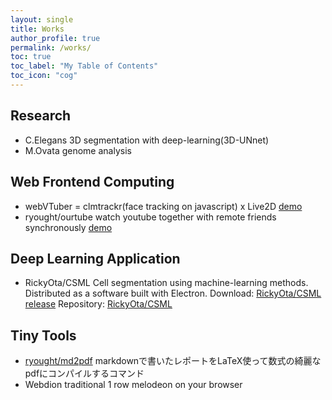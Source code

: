 ```yaml
---
layout: single
title: Works
author_profile: true
permalink: /works/
toc: true
toc_label: "My Table of Contents"
toc_icon: "cog"
---
```


## Research
- C.Elegans 3D segmentation with deep-learning(3D-UNnet)
- M.Ovata genome analysis

## Web Frontend Computing
- webVTuber = clmtrackr(face tracking on javascript) x Live2D
    [demo](https://ryought.github.io/CubismJsComponents/demo/)
- ryought/ourtube
    watch youtube together with remote friends synchronously
    [demo](https://github.com/ryought/ourtube)

## Deep Learning Application
- RickyOta/CSML
    Cell segmentation using machine-learning methods. Distributed as a software built with Electron.
    Download: [RickyOta/CSML release](https://github.com/RickyOta/CSML/releases)
    Repository: [RickyOta/CSML](https://github.com/RickyOta/CSML)

## Tiny Tools
- [ryought/md2pdf](https://github.com/ryought/md2pdf)
    markdownで書いたレポートをLaTeX使って数式の綺麗なpdfにコンパイルするコマンド
- Webdion
    traditional 1 row melodeon on your browser
